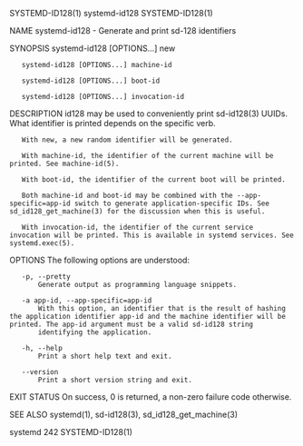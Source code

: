 SYSTEMD-ID128(1)                                                                                systemd-id128                                                                                SYSTEMD-ID128(1)

NAME
       systemd-id128 - Generate and print sd-128 identifiers

SYNOPSIS
       systemd-id128 [OPTIONS...] new

       systemd-id128 [OPTIONS...] machine-id

       systemd-id128 [OPTIONS...] boot-id

       systemd-id128 [OPTIONS...] invocation-id

DESCRIPTION
       id128 may be used to conveniently print sd-id128(3) UUIDs. What identifier is printed depends on the specific verb.

       With new, a new random identifier will be generated.

       With machine-id, the identifier of the current machine will be printed. See machine-id(5).

       With boot-id, the identifier of the current boot will be printed.

       Both machine-id and boot-id may be combined with the --app-specific=app-id switch to generate application-specific IDs. See sd_id128_get_machine(3) for the discussion when this is useful.

       With invocation-id, the identifier of the current service invocation will be printed. This is available in systemd services. See systemd.exec(5).

OPTIONS
       The following options are understood:

       -p, --pretty
           Generate output as programming language snippets.

       -a app-id, --app-specific=app-id
           With this option, an identifier that is the result of hashing the application identifier app-id and the machine identifier will be printed. The app-id argument must be a valid sd-id128 string
           identifying the application.

       -h, --help
           Print a short help text and exit.

       --version
           Print a short version string and exit.

EXIT STATUS
       On success, 0 is returned, a non-zero failure code otherwise.

SEE ALSO
       systemd(1), sd-id128(3), sd_id128_get_machine(3)

systemd 242                                                                                                                                                                                  SYSTEMD-ID128(1)
